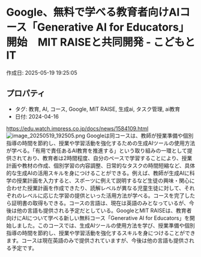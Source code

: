 # Google、無料で学べる教育者向けAIコース「Generative AI for Educators」開始　MIT RAISEと共同開発 - こどもとIT

作成日: 2025-05-19 19:25:05

## プロパティ

- タグ: 教育, AI, コース, Google, MIT RAISE, 生成ai, タスク管理, ai教育
- 日付: 2024-04-16

https://edu.watch.impress.co.jp/docs/news/1584109.html
![image_20250519_192505.png](../assets/image_20250519_192505.png)
Googleは同コースは、教師が授業準備や個別指導の時間を節約し、授業や学習活動を強化するための生成AIツールの使用方法が学べる。「有用で責任あるAI教育を推進する」という取り組みの一環として提供されており、教育者は2時間程度、自分のペースで学習することにより、授業計画や教材の作成、個別学習の内容調整、日常的なタスクの時間短縮など、具体的な生成AIの活用スキルを身につけることができる。例えば、教師が生成AIに科学の授業計画を入力すると、スポーツに例えて説明するなど生徒の興味・関心に合わせた授業計画を作成できたり、読解レベルが異なる児童生徒に対して、それぞれのレベルに応じた学習の提供といった活用方法が学べる。コースを完了したら証明書の取得もできる。コースの言語は、現在は英語のみとなっているが、今後は他の言語も提供される予定だとしている。GoogleとMIT RAISEは、教育者向けにAIについて学べる新しい無料コース「Generative AI for Educators」を開始しました。このコースでは、生成AIツールの使用方法を学び、授業準備や個別指導の時間を節約し、授業や学習活動を強化するスキルを身につけることができます。コースは現在英語のみで提供されていますが、今後は他の言語も提供される予定です。